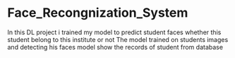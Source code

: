 # Face_Recongnization_System
In this DL project i trained my model to predict student faces whether this student belong to this institute or not
The model trained on students images and detecting his faces model show the records of student from database 
